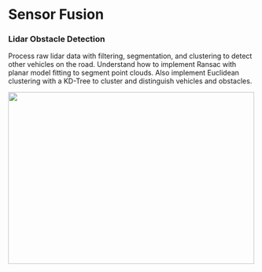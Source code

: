 # Sensor Fusion

### Lidar Obstacle Detection

Process raw lidar data with filtering, segmentation, and clustering to detect other vehicles on the road. Understand how to implement Ransac with planar model fitting to segment point clouds. Also implement Euclidean clustering with a KD-Tree to cluster and distinguish vehicles and obstacles.

<img src="https://github.com/user-attachments/assets/72341690-405a-4cf1-9a37-781ed8d739b6"  width="500" height="350"/>
